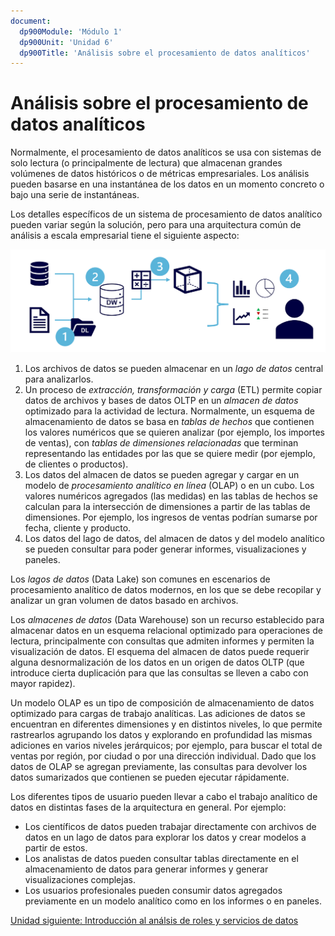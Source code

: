 ```yaml
---
document:
  dp900Module: 'Módulo 1'
  dp900Unit: 'Unidad 6'
  dp900Title: 'Análisis sobre el procesamiento de datos analíticos'
---
```


# Análisis sobre el procesamiento de datos analíticos

Normalmente, el procesamiento de datos analíticos se usa con sistemas de solo lectura (o principalmente de lectura) que almacenan grandes volúmenes de datos históricos o de métricas empresariales. Los análisis pueden basarse en una instantánea de los datos en un momento concreto o bajo una serie de instantáneas.

Los detalles específicos de un sistema de procesamiento de datos analítico pueden variar según la solución, pero para una arquitectura común de análisis a escala empresarial tiene el siguiente aspecto:

![Procesamiento tanalítico](../img/analytical-processing.png)

1. Los archivos de datos se pueden almacenar en un _lago de datos_ central para analizarlos.
1. Un proceso de _extracción, transformación y carga_ (ETL) permite copiar datos de archivos y bases de datos OLTP en un _almacen de datos_ optimizado para la actividad de lectura. Normalmente, un esquema de almacenamiento de datos se basa en _tablas de hechos_ que contienen los valores numéricos que se quieren analizar (por ejemplo, los importes de ventas), con _tablas de dimensiones relacionadas_ que terminan representando las entidades por las que se quiere medir (por ejemplo, de clientes o productos).
1. Los datos del almacen de datos se pueden agregar y cargar en un modelo de _procesamiento analítico en línea_ (OLAP) o en un cubo. Los valores numéricos agregados (las medidas) en las tablas de hechos se calculan para la intersección de dimensiones a partir de las tablas de dimensiones. Por ejemplo, los ingresos de ventas podrían sumarse por fecha, cliente y producto.
1. Los datos del lago de datos, del almacen de datos y del modelo analítico se pueden consultar para poder generar informes, visualizaciones y paneles.

Los _lagos de datos_ (Data Lake) son comunes en escenarios de procesamiento analítico de datos modernos, en los que se debe recopilar y analizar un gran volumen de datos basado en archivos.

Los _almacenes de datos_ (Data Warehouse) son un recurso establecido para almacenar datos en un esquema relacional optimizado para operaciones de lectura, principalmente con consultas que admiten informes y permiten la visualización de datos. El esquema del almacen de datos puede requerir alguna desnormalización de los datos en un origen de datos OLTP (que introduce cierta duplicación para que las consultas se lleven a cabo con mayor rapidez).

Un modelo OLAP es un tipo de composición de almacenamiento de datos optimizado para cargas de trabajo analíticas. Las adiciones de datos se encuentran en diferentes dimensiones y en distintos niveles, lo que permite rastrearlos agrupando los datos y explorando en profundidad las mismas adiciones en varios niveles jerárquicos; por ejemplo, para buscar el total de ventas por región, por ciudad o por una dirección individual. Dado que los datos de OLAP se agregan previamente, las consultas para devolver los datos sumarizados que contienen se pueden ejecutar rápidamente.

Los diferentes tipos de usuario pueden llevar a cabo el trabajo analítico de datos en distintas fases de la arquitectura en general. Por ejemplo:

* Los científicos de datos pueden trabajar directamente con archivos de datos en un lago de datos para explorar los datos y crear modelos a partir de estos.
* Los analistas de datos pueden consultar tablas directamente en el almacenamiento de datos para generar informes y generar visualizaciones complejas.
* Los usuarios profesionales pueden consumir datos agregados previamente en un modelo analítico como en los informes o en paneles.

[Unidad siguiente: Introducción al análsis de roles y servicios de datos](02-01-introduction.md)
